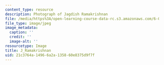 ```yaml
---
content_type: resource
description: Photograph of Jagdish Ramakrishnan
file: /media/https%3A/open-learning-course-data-rc.s3.amazonaws.com/6-041sc-probabilistic-systems-analysis-and-applied-probability-fall-2013/21c3764a14966a2a135860e8375d9f7f_J_Ramakrishnan.jpg
file_type: image/jpeg
image_metadata:
  caption: ''
  credit: ''
  image-alt: ''
resourcetype: Image
title: J_Ramakrishnan
uid: 21c3764a-1496-6a2a-1358-60e8375d9f7f
---
```

